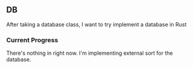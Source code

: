 ## DB
After taking a database class, I want to try implement a database in Rust

### Current Progress
There's nothing in right now. I'm implementing external sort for the database.
